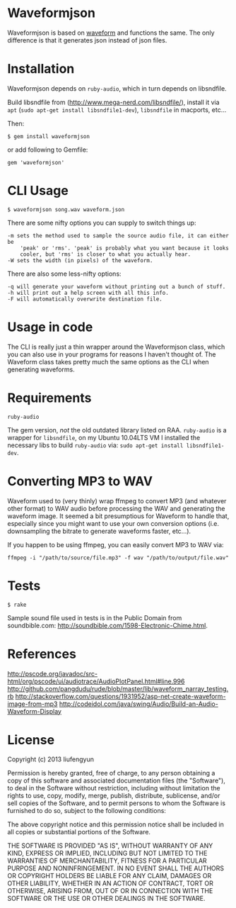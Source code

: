 Waveformjson
========

Waveformjson is based on [waveform](https://github.com/benalavi/waveform) and functions the same. The only difference is that it generates json instead of json files.

Installation
============

Waveformjson depends on `ruby-audio`, which in turn depends on libsndfile.

Build libsndfile from (http://www.mega-nerd.com/libsndfile/), install it via `apt` (`sudo apt-get install libsndfile1-dev`), `libsndfile` in macports, etc...

Then:

    $ gem install waveformjson

or add following to Gemfile:

    gem 'waveformjson'

CLI Usage
=========

    $ waveformjson song.wav waveform.json

There are some nifty options you can supply to switch things up:

    -m sets the method used to sample the source audio file, it can either be
        'peak' or 'rms'. 'peak' is probably what you want because it looks
        cooler, but 'rms' is closer to what you actually hear.
    -W sets the width (in pixels) of the waveform.

There are also some less-nifty options:

    -q will generate your waveform without printing out a bunch of stuff.
    -h will print out a help screen with all this info.
    -F will automatically overwrite destination file.

Usage in code
=============

The CLI is really just a thin wrapper around the Waveformjson class, which you can also use in your programs for reasons I haven't thought of. The Waveform class takes pretty much the same options as the CLI when generating waveforms.

Requirements
============

`ruby-audio`

The gem version, *not* the old outdated library listed on RAA. `ruby-audio` is a wrapper for `libsndfile`, on my Ubuntu 10.04LTS VM I installed the necessary libs to build `ruby-audio` via: `sudo apt-get install libsndfile1-dev`.

Converting MP3 to WAV
=====================

Waveform used to (very thinly) wrap ffmpeg to convert MP3 (and whatever other format) to WAV audio before processing the WAV and generating the waveform image. It seemed a bit presumptious for Waveform to handle that, especially since you might want to use your own conversion options (i.e. downsampling the bitrate to generate waveforms faster, etc...).

If you happen to be using ffmpeg, you can easily convert MP3 to WAV via:

    ffmpeg -i "/path/to/source/file.mp3" -f wav "/path/to/output/file.wav"

Tests
=====

    $ rake


Sample sound file used in tests is in the Public Domain from soundbible.com: <http://soundbible.com/1598-Electronic-Chime.html>.

References
==========

<http://pscode.org/javadoc/src-html/org/pscode/ui/audiotrace/AudioPlotPanel.html#line.996>
<http://github.com/pangdudu/rude/blob/master/lib/waveform_narray_testing.rb>
<http://stackoverflow.com/questions/1931952/asp-net-create-waveform-image-from-mp3>
<http://codeidol.com/java/swing/Audio/Build-an-Audio-Waveform-Display>

License
=======

Copyright (c) 2013 liufengyun

Permission is hereby granted, free of charge, to any person obtaining a copy of
this software and associated documentation files (the "Software"), to deal in
the Software without restriction, including without limitation the rights to
use, copy, modify, merge, publish, distribute, sublicense, and/or sell copies
of the Software, and to permit persons to whom the Software is furnished to do
so, subject to the following conditions:

The above copyright notice and this permission notice shall be included in all
copies or substantial portions of the Software.

THE SOFTWARE IS PROVIDED "AS IS", WITHOUT WARRANTY OF ANY KIND, EXPRESS OR
IMPLIED, INCLUDING BUT NOT LIMITED TO THE WARRANTIES OF MERCHANTABILITY,
FITNESS FOR A PARTICULAR PURPOSE AND NONINFRINGEMENT. IN NO EVENT SHALL THE
AUTHORS OR COPYRIGHT HOLDERS BE LIABLE FOR ANY CLAIM, DAMAGES OR OTHER
LIABILITY, WHETHER IN AN ACTION OF CONTRACT, TORT OR OTHERWISE, ARISING FROM,
OUT OF OR IN CONNECTION WITH THE SOFTWARE OR THE USE OR OTHER DEALINGS IN THE
SOFTWARE.
